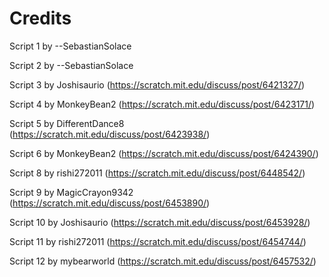 # Credits
Script 1 by --SebastianSolace

Script 2 by --SebastianSolace

Script 3 by Joshisaurio (https://scratch.mit.edu/discuss/post/6421327/)

Script 4 by MonkeyBean2 (https://scratch.mit.edu/discuss/post/6423171/)

Script 5 by DifferentDance8 (https://scratch.mit.edu/discuss/post/6423938/)

Script 6 by MonkeyBean2 (https://scratch.mit.edu/discuss/post/6424390/)

Script 8 by rishi272011 (https://scratch.mit.edu/discuss/post/6448542/)

Script 9 by MagicCrayon9342 (https://scratch.mit.edu/discuss/post/6453890/)

Script 10 by Joshisaurio (https://scratch.mit.edu/discuss/post/6453928/)

Script 11 by rishi272011 (https://scratch.mit.edu/discuss/post/6454744/)

Script 12 by mybearworld (https://scratch.mit.edu/discuss/post/6457532/)
